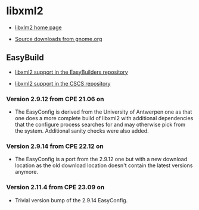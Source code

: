 # libxml2

  * [libxlm2 home page](http://xmlsoft.org/)

  * [Source downloads from gnome.org](https://download.gnome.org/sources/libxml2/)


## EasyBuild


  * [libxml2 support in the EasyBuilders repository](https://github.com/easybuilders/easybuild-easyconfigs/tree/develop/easybuild/easyconfigs/l/libxml2)

  * [libxml2 support in the CSCS repository](https://github.com/eth-cscs/production/tree/master/easybuild/easyconfigs/l/libxml2)


### Version 2.9.12 from CPE 21.06 on

  * The EasyConfig is derived from the University of Antwerpen one as that one does
    a more complete build of libxml2 with additional dependencies that the configure
    process searches for and may otherwise pick from the system. Additional sanity checks
    were also added.


### Version 2.9.14 from CPE 22.12 on

  * The EasyConfig is a port from the 2.9.12 one but with a new download location as 
    the old download location doesn't contain the latest versions anymore.


### Version 2.11.4 from CPE 23.09 on

  * Trivial version bump of the 2.9.14 EasyConfig.

